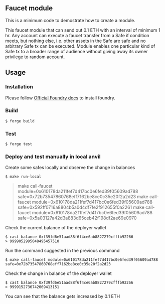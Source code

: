 ## Faucet module

This is a minimum code to demostrate how to create a module.

This faucet module that can send out 0.1 ETH with an interval of minimum 1 hr. Any account can execute a faucet transfer from a Safe if condition meets, but nothing else, i.e. other assets in the Safe are safe and no arbitrary Safe tx can be executed. Module enables one particular kind of Safe tx to a broader range of audience without giving away its owner privilege to random account.

## Usage

### Installation
Please follow [Official Foundry docs](https://book.getfoundry.sh/getting-started/installation) to install foundry.

### Build

```shell
$ forge build
```

### Test

```shell
$ forge test
```

### Deploy and test manually in local anvil

Create some safes locally and observe the change in balances
``` shell
$ make run-local
```
> make call-faucet module=0x610178da211fef7d417bc0e6fed39f05609ad788 safe=0x72b73547860768eff7162be8ce0c35e20f2a2d23
> make call-faucet module=0x610178da211fef7d417bc0e6fed39f05609ad788 safe=0x592ff0716a8804b5a0d4df7fe2f912655f0a2261
> make call-faucet module=0x610178da211fef7d417bc0e6fed39f05609ad788 safe=0x5a03127a42d3a883d65ceb42f198df2ae69e0970

Check the current balance of the deployer wallet

``` shell
$ cast balance 0xf39fd6e51aad88f6f4ce6ab8827279cfffb92266
> 9999052995048495457510
```

Run the command suggested in the previous command
```shell
$ make call-faucet module=0x610178da211fef7d417bc0e6fed39f05609ad788 safe=0x72b73547860768eff7162be8ce0c35e20f2a2d23
```
Check the change in balance of the deployer wallet

``` shell
$ cast balance 0xf39fd6e51aad88f6f4ce6ab8827279cfffb92266
> 9999152736742069413151
```
You can see that the balance gets increased by 0.1 ETH